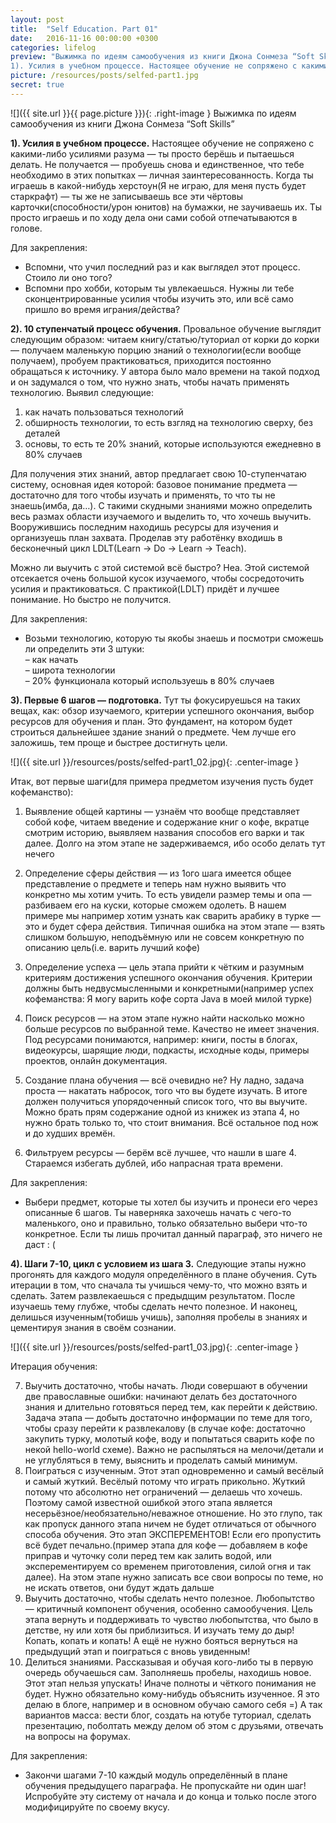 ```yaml
---
layout: post
title:  "Self Education. Part 01"
date:   2016-11-16 00:00:00 +0300
categories: lifelog
preview: "Выжимка по идеям самообучения из книги Джона Сонмеза “Soft Skills”
1). Усилия в учебном процессе. Настоящее обучение не сопряжено с какими-либо усилиями разума — ты просто берёшь и пытаешься делать. Не получается — пробуешь снова и единственное, что тебе необходимо в этих попытках — личная заинтересованность. Когда ты играешь в какой-нибудь херстоун(Я не играю, для меня пусть будет старкрафт) — ты же не записываешь все эти чёртовы карточки(способности/урон юнитов) на бумажки, не заучиваешь их. Ты просто играешь и по ходу дела они сами собой отпечатываются в голове."
picture: /resources/posts/selfed-part1.jpg
secret: true
---
```

![]({{ site.url }}{{ page.picture }}){: .right-image }
Выжимка по идеям самообучения из книги Джона Сонмеза “Soft Skills”

**1). Усилия в учебном процессе.** Настоящее обучение не сопряжено с какими-либо усилиями разума — ты просто берёшь и пытаешься делать. Не получается — пробуешь снова и единственное, что тебе необходимо в этих попытках — личная заинтересованность. Когда ты играешь в какой-нибудь херстоун(Я не играю, для меня пусть будет старкрафт) — ты же не записываешь все эти чёртовы карточки(способности/урон юнитов) на бумажки, не заучиваешь их. Ты просто играешь и по ходу дела они сами собой отпечатываются в голове.


Для закрепления:

+ Вспомни, что учил последний раз и как выглядел этот процесс. Стоило ли оно того?
+ Вспомни про хобби, которым ты увлекаешься. Нужны ли тебе сконцентрированные усилия чтобы изучить это, или всё само пришло во время играния/действа?

**2). 10 ступенчатый процесс обучения.** Провальное обучение выглядит следующим образом: читаем книгу/статью/туториал от корки до корки — получаем маленькую порцию знаний о технологии(если вообще получаем), пробуем практиковаться, приходится постоянно обращаться к источнику.
У автора было мало времени на такой подход и он задумался о том, что нужно знать, чтобы начать применять технологию. Выявил следующие:

1. как начать пользоваться технологий
2. обширность технологии, то есть взгляд на технологию сверху, без деталей
3. основы, то есть те 20% знаний, которые используются ежедневно в 80% случаев

Для получения этих знаний, автор предлагает свою 10-ступенчатаю систему, основная идея которой:  базовое понимание предмета — достаточно для того чтобы изучать и применять, то что ты не знаешь(имба, да…). С такими скудными знаниями можно определить весь размах области изучаемого и выделить то, что хочешь выучить. Вооружившись последним находишь ресурсы для изучения и организуешь план захвата. Проделав эту работёнку входишь в бесконечный цикл LDLT(Learn -> Do -> Learn -> Teach).

Можно ли выучить с этой системой всё быстро? Неа. Этой системой отсекается очень большой кусок изучаемого, чтобы сосредоточить усилия и практиковаться. С практикой(LDLT) придёт и лучшее понимание. Но быстро не получится.

Для закрепления:

+ Возьми технологию, которую ты якобы знаешь и посмотри сможешь ли определить эти 3 штуки:  
– как начать  
– широта технологии  
– 20% функционала который используешь в 80% случаев

**3). Первые 6 шагов — подготовка.** Тут ты фокусируешься на таких вещах, как: обзор изучаемого, критерии успешного окончания, выбор ресурсов для обучения и план. Это фундамент, на котором будет строиться дальнейшее здание знаний о предмете. Чем лучше его заложишь, тем проще и быстрее достигнуть цели.

![]({{ site.url }}/resources/posts/selfed-part1_02.jpg){: .center-image }

Итак, вот первые шаги(для примера предметом изучения пусть будет кофеманство):

1. Выявление общей картины — узнаём что вообще представляет собой кофе, читаем введение и содержание книг о кофе, вкратце смотрим историю, выявляем названия способов его варки и так далее. Долго на этом этапе не задерживаемся, ибо особо делать тут нечего

2. Определение сферы действия — из 1ого шага имеется общее представление о предмете и теперь нам нужно выявить что конкретно мы хотим учить. То есть увидели размер темы и опа — разбиваем его на куски, которые сможем одолеть. В нашем примере мы например хотим узнать как сварить арабику в турке — это и будет сфера действия. Типичная ошибка на этом этапе — взять слишком большую, неподъёмную или не совсем конкретную по описанию цель(i.e. варить лучший кофе)

3. Определение успеха — цель этапа прийти к чётким и разумным критериям достижения успешного окончания обучения. Критерии должны быть недвусмысленными и конкретными(например успех кофеманства: Я могу варить кофе сорта Java в моей милой турке)

4. Поиск ресурсов — на этом этапе нужно найти насколько можно больше ресурсов по выбранной теме. Качество не имеет значения. Под ресурсами понимаются, например: книги, посты в блогах, видеокурсы, шарящие люди, подкасты, исходные коды, примеры проектов, онлайн документация.

5. Создание плана обучения — всё очевидно не? Ну ладно, задача проста — накатать набросок, того что вы будете изучать. В итоге должен получиться упорядоченный список того, что вы выучите. Можно брать прям содержание одной из книжек из этапа 4, но нужно брать только то, что стоит внимания. Всё остальное под нож и до худших времён.

6. Фильтруем ресурсы — берём всё лучшее, что нашли в шаге 4. Стараемся избегать дублей, ибо напрасная трата времени.

 Для закрепления:

 + Выбери предмет, которые ты хотел бы изучить и пронеси его через описанные 6 шагов. Ты наверняка захочешь начать с чего-то маленького, оно и правильно, только обязательно выбери что-то конкретное. Если ты лишь прочитал данный параграф, это ничего не даст : (

 **4). Шаги 7-10, цикл с условием из шага 3.** Следующие этапы нужно прогонять для каждого модуля определённого в плане обучения. Суть итерации в том, что сначала ты учишься чему-то, что можно взять и сделать. Затем развлекаешься с предыдщим результатом. После изучаешь тему глубже, чтобы сделать нечто полезное. И наконец, делишься изученным(тобишь учишь), заполняя пробелы в знаниях и цементируя знания в своём сознании.

 ![]({{ site.url }}/resources/posts/selfed-part1_03.jpg){: .center-image }

Итерация обучения:
<ol start="7">
    <li>
        Выучить достаточно, чтобы начать. Люди совершают в обучении две православные ошибки: начинают делать без достаточного знания и длительно готовяться перед тем, как перейти к действию. Задача этапа — добыть достаточно информации по теме для того, чтобы сразу перейти к развлекалову (в случае кофе: достаточно закупить турку, молотый кофе, воду и попытаться сварить кофе по некой hello-world схеме). Важно не распыляться на мелочи/детали и не углубляться в тему, выяснить и проделать самый минимум.
    </li>
    <li>
        Поиграться с изученным. Этот этап одновременно и самый весёлый и самый жуткий. Весёлый потому что играть прикольно. Жуткий потому что абсолютно нет ограничений — делаешь что хочешь. Поэтому самой известной ошибкой этого этапа является несерьёзное/необязательно/неважное отношение. Но это глупо, так как пропуск данного этапа ничем не будет отличаться от обычного способа обучения. Это этап ЭКСПЕРЕМЕНТОВ! Если его пропустить всё будет печально.(пример этапа для кофе — добавляем в кофе приправ и чуточку соли перед тем как залить водой, или эксперементируем со временем приготовления, силой огня и так далее). На этом этапе нужно записать все свои вопросы по теме, но не искать ответов, они будут ждать дальше
    </li>
    <li>
        Выучить достаточно, чтобы сделать нечто полезное. Любопытство — критичный компонент обучения, особенно самообучения. Цель этапа вернуть и поддерживать то чувство любопытства, что было в детстве, ну или хотя бы приблизиться. И изучать тему до дыр! Копать, копать и копать! А ещё не нужно бояться вернуться на предыдущий этап и поиграться с вновь увиденным!
    </li>
    <li>
        Делиться знаниями. Рассказывая и обучая кого-либо ты в первую очередь обучаешься сам. Заполняешь пробелы, находишь новое. Этот этап нельзя упускать! Иначе полноты и чёткого понимания не будет. Нужно обязательно кому-нибудь объяснить изученное. Я это делаю в блоге, например и в основном обучаю самого себя =) А так вариантов масса: вести блог, создать на ютубе туториал, сделать презентацию, поболтать между делом об этом с друзьями, отвечать на вопросы на форумах.
    </li>
</ol>

Для закрепления:

+ Закончи шагами 7-10 каждый модуль определённый в плане обучения предыдущего параграфа. Не пропускайте ни один шаг! Испробуйте эту систему от начала и до конца и только после этого модифицируйте по своему вкусу.